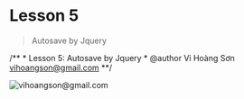 # Lesson 5

> Autosave by Jquery

/**
	* Lesson 5: Autosave by Jquery
	* @author Vi Hoàng Sơn <vihoangson@gmail.com>
**/

![vihoangson@gmail.com](https://avatars3.githubusercontent.com/u/4572510?v=3&s=460)
